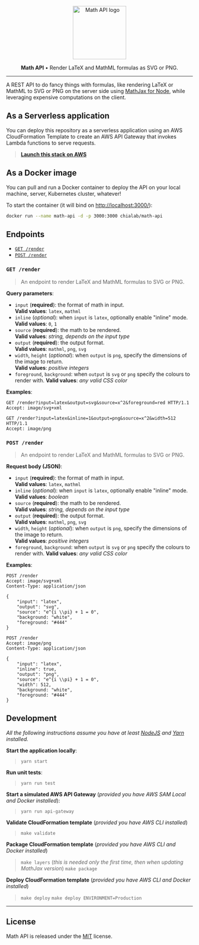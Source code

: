 <p align="center">
    <a href="https://www.chialab.io/p/proteins">
        <img alt="Math API logo" width="144" height="144" src="https://raw.githack.com/chialab/math-api/master/logo.svg" />
    </a>
</p>

<p align="center">
  <strong>Math API</strong> • Render LaTeX and MathML formulas as SVG or PNG.
</p>

---

A REST API to do fancy things with formulas, like rendering LaTeX or MathML to
SVG or PNG on the server side using [MathJax for Node](https://github.com/mathjax/MathJax-node),
while leveraging expensive computations on the client.

## As a Serverless application

You can deploy this repository as a serverless application using an AWS CloudFormation
Template to create an AWS API Gateway that invokes Lambda functions to serve requests.

> [**Launch this stack on AWS**](https://console.aws.amazon.com/cloudformation/home#/stacks/new?stackName=MathApi&templateURL=https://chialab-cloudformation-templates.s3-eu-west-1.amazonaws.com/chialab/math-api/master/template.yml)

## As a Docker image

You can pull and run a Docker container to deploy the API on your local machine,
server, Kubernetes cluster, whatever!

To start the container (it will bind on <http://localhost:3000/>):

```sh
docker run --name math-api -d -p 3000:3000 chialab/math-api
```

## Endpoints

- [`GET /render`](#get-render)
- [`POST /render`](#post-render)

### `GET /render`

> An endpoint to render LaTeX and MathML formulas to SVG or PNG.

**Query parameters**:

- `input` (**required**): the format of math in input.  
   **Valid values**: `latex`, `mathml`
- `inline` (_optional_): when `input` is `latex`, optionally enable "inline" mode.  
   **Valid values**: `0`, `1`
- `source` (**required**): the math to be rendered.  
   **Valid values**: _string, depends on the input type_
- `output` (**required**): the output format.  
   **Valid values**: `mathml`, `png`, `svg`
- `width`, `height` (_optional_): when `output` is `png`, specify the dimensions of the image to return.  
   **Valid values**: _positive integers_
- `foreground`, `background`: when `output` is `svg` or `png` specify the colours to render with.
   **Valid values**: _any valid CSS color_

**Examples**:

```http
GET /render?input=latex&output=svg&source=x^2&foreground=red HTTP/1.1
Accept: image/svg+xml
```

```http
GET /render?input=latex&inline=1&output=png&source=x^2&width=512 HTTP/1.1
Accept: image/png
```

### `POST /render`

> An endpoint to render LaTeX and MathML formulas to SVG or PNG.

**Request body (JSON)**:

- `input` (**required**): the format of math in input.  
   **Valid values**: `latex`, `mathml`
- `inline` (_optional_): when `input` is `latex`, optionally enable "inline" mode.  
   **Valid values**: _boolean_
- `source` (**required**): the math to be rendered.  
   **Valid values**: _string, depends on the input type_
- `output` (**required**): the output format.  
   **Valid values**: `mathml`, `png`, `svg`
- `width`, `height` (_optional_): when `output` is `png`, specify the dimensions of the image to return.  
   **Valid values**: _positive integers_
- `foreground`, `background`: when `output` is `svg` or `png` specify the colours to render with.
   **Valid values**: _any valid CSS color_

**Examples**:

```http
POST /render
Accept: image/svg+xml
Content-Type: application/json

{
    "input": "latex",
    "output": "svg",
    "source": "e^{i \\pi} + 1 = 0",
    "background: "white",
    "foreground: "#444"
}
```

```http
POST /render
Accept: image/png
Content-Type: application/json

{
    "input": "latex",
    "inline": true,
    "output": "png",
    "source": "e^{i \\pi} + 1 = 0",
    "width": 512,
    "background: "white",
    "foreground: "#444"
}
```

## Development

_All the following instructions assume you have at least [NodeJS](https://nodejs.org/) and [Yarn](https://yarnpkg.com/) installed._

**Start the application locally**:
> `yarn start`

**Run unit tests**:
> `yarn run test`

**Start a simulated AWS API Gateway** (_provided you have AWS SAM Local and Docker installed_):
> `yarn run api-gateway`

**Validate CloudFormation template** (_provided you have AWS CLI installed_)
> `make validate`

**Package CloudFormation template** (_provided you have AWS CLI and Docker installed_)
> `make layers` (_this is needed only the first time, then when updating MathJax version_)
> `make package`

**Deploy CloudFormation template** (_provided you have AWS CLI and Docker installed_)
> `make deploy`
> `make deploy ENVIRONMENT=Production`

---

## License

Math API is released under the [MIT](https://github.com/chialab/math-api/blob/master/LICENSE) license.
